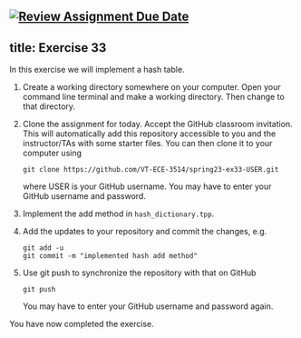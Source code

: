 [![Review Assignment Due Date](https://classroom.github.com/assets/deadline-readme-button-24ddc0f5d75046c5622901739e7c5dd533143b0c8e959d652212380cedb1ea36.svg)](https://classroom.github.com/a/z83Z7pgN)
---
title: Exercise 33
---

In this exercise we will implement a hash table.

1. Create a working directory somewhere on your computer. Open your command line terminal and make a working directory. Then change to that directory.

2. Clone the assignment for today. Accept the GitHub classroom invitation. This will automatically add this repository accessible to you and the instructor/TAs with some starter files. You can then clone it to your computer using

	```
	git clone https://github.com/VT-ECE-3514/spring23-ex33-USER.git
	```
	
	where USER is your GitHub username. You may have to enter your GitHub 
	username and password.

3. Implement the add method in ``hash_dictionary.tpp``.

4. Add the updates to your repository and commit the changes, e.g.

	```
	git add -u
   	git commit -m "implemented hash add method"
	```
	
5. Use git push to synchronize the repository with that on GitHub

	```git push```
	
	You may have to enter your GitHub username and password again.

You have now completed the exercise.
